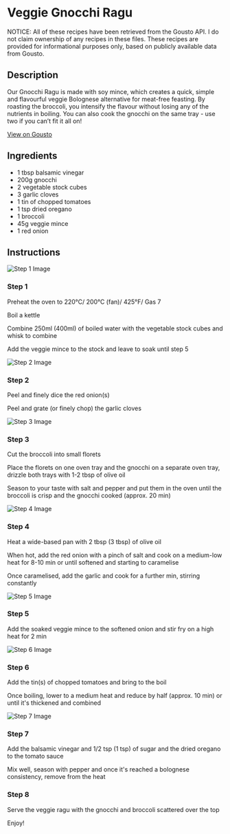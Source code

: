 # Veggie Gnocchi Ragu 

NOTICE: All of these recipes have been retrieved from the Gousto API. I do not claim ownership of any recipes in these files. These recipes are provided for informational purposes only, based on publicly available data from Gousto.

## Description

Our Gnocchi Ragu is made with soy mince, which creates a quick, simple and flavourful veggie Bolognese alternative for meat-free feasting. By roasting the broccoli, you intensify the flavour without losing any of the nutrients in boiling. You can also cook the gnocchi on the same tray - use two if you can’t fit it all on!

[View on Gousto](https://www.gousto.co.uk/recipes/cookbook/veggie-gnocchi-ragu)

## Ingredients

- 1 tbsp balsamic vinegar
- 200g gnocchi
- 2 vegetable stock cubes
- 3 garlic cloves
- 1 tin of chopped tomatoes
- 1 tsp dried oregano
- 1 broccoli
- 45g veggie mince
- 1 red onion

## Instructions

![Step 1 Image](https://production-media.gousto.co.uk/cms/recipe-step-image/332.-step1-x200.jpg)

### Step 1

Preheat the oven to 220&deg;C/ 200&deg;C (fan)/ 425&deg;F/ Gas 7


Boil a kettle 


Combine 250ml <span class="text-danger">(400ml)</span> of boiled water with the vegetable stock cubes and whisk to combine 


Add the veggie mince to the stock and leave to soak until step 5

![Step 2 Image](https://production-media.gousto.co.uk/cms/recipe-step-image/332.-step2-x200.jpg)

### Step 2

Peel and finely dice the red onion<span class="text-danger">(s)</span>


Peel and grate (or finely chop) the garlic cloves

![Step 3 Image](https://production-media.gousto.co.uk/cms/recipe-step-image/332.-step3-x200.jpg)

### Step 3

Cut the broccoli into small florets


Place the florets on one oven tray and the gnocchi on a separate oven tray, drizzle both trays with 1-2 tbsp of olive oil


Season to your taste with salt and pepper and put them in the oven until the broccoli is crisp and the gnocchi cooked (approx. 20 min)

![Step 4 Image](https://production-media.gousto.co.uk/cms/recipe-step-image/332.-step4-x200.jpg)

### Step 4

Heat a wide-based pan with 2 tbsp <span class="text-danger">(3 tbsp)</span> of olive oil


When hot, add the red onion with a pinch of salt and cook on a medium-low heat for 8-10 min or until softened and starting to caramelise


Once caramelised, add the garlic and cook for a further min, stirring constantly

![Step 5 Image](https://production-media.gousto.co.uk/cms/recipe-step-image/332.-step5-x200.jpg)

### Step 5

Add the soaked veggie mince to the softened onion and stir fry on a high heat for 2 min

![Step 6 Image](https://production-media.gousto.co.uk/cms/recipe-step-image/332.-step6-x200.jpg)

### Step 6

Add the tin<span class="text-danger">(s)</span> of chopped tomatoes and bring to the boil


Once boiling, lower to a medium heat and reduce by half (approx. 10 min) or until it's thickened and combined

![Step 7 Image](https://production-media.gousto.co.uk/cms/recipe-step-image/332.-step7-x200.jpg)

### Step 7

Add the balsamic vinegar and 1/2 tsp (1 tsp) of sugar and the dried oregano to the tomato sauce 


Mix well, season with pepper and once it's reached a bolognese consistency, remove from the heat

### Step 8

Serve the veggie ragu with the gnocchi and broccoli scattered over the top


Enjoy!

